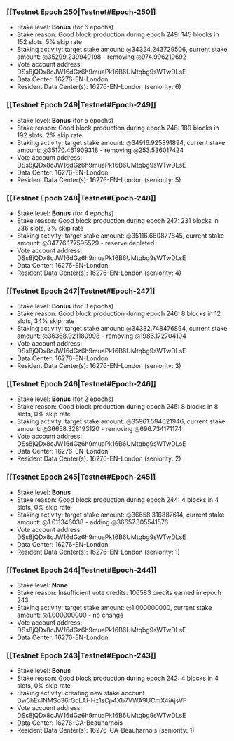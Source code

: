 ### [[Testnet Epoch 250|Testnet#Epoch-250]]
* Stake level: **Bonus** (for 6 epochs)
* Stake reason: Good block production during epoch 249: 145 blocks in 152 slots, 5% skip rate
* Staking activity: target stake amount: ◎34324.243729506, current stake amount: ◎35299.239949198 - removing ◎974.996219692
* Vote account address: DSs8jQDx8cJW16dGz6h9muaPk16B6UMtqbg9sWTwDLsE
* Data Center: 16276-EN-London
* Resident Data Center(s): 16276-EN-London (seniority: 6)
### [[Testnet Epoch 249|Testnet#Epoch-249]]
* Stake level: **Bonus** (for 5 epochs)
* Stake reason: Good block production during epoch 248: 189 blocks in 192 slots, 2% skip rate
* Staking activity: target stake amount: ◎34916.925891894, current stake amount: ◎35170.461909318 - removing ◎253.536017424
* Vote account address: DSs8jQDx8cJW16dGz6h9muaPk16B6UMtqbg9sWTwDLsE
* Data Center: 16276-EN-London
* Resident Data Center(s): 16276-EN-London (seniority: 5)
### [[Testnet Epoch 248|Testnet#Epoch-248]]
* Stake level: **Bonus** (for 4 epochs)
* Stake reason: Good block production during epoch 247: 231 blocks in 236 slots, 3% skip rate
* Staking activity: target stake amount: ◎35116.660877845, current stake amount: ◎34776.177595529 - reserve depleted
* Vote account address: DSs8jQDx8cJW16dGz6h9muaPk16B6UMtqbg9sWTwDLsE
* Data Center: 16276-EN-London
* Resident Data Center(s): 16276-EN-London (seniority: 4)
### [[Testnet Epoch 247|Testnet#Epoch-247]]
* Stake level: **Bonus** (for 3 epochs)
* Stake reason: Good block production during epoch 246: 8 blocks in 12 slots, 34% skip rate
* Staking activity: target stake amount: ◎34382.748476894, current stake amount: ◎36368.921180998 - removing ◎1986.172704104
* Vote account address: DSs8jQDx8cJW16dGz6h9muaPk16B6UMtqbg9sWTwDLsE
* Data Center: 16276-EN-London
* Resident Data Center(s): 16276-EN-London (seniority: 3)
### [[Testnet Epoch 246|Testnet#Epoch-246]]
* Stake level: **Bonus** (for 2 epochs)
* Stake reason: Good block production during epoch 245: 8 blocks in 8 slots, 0% skip rate
* Staking activity: target stake amount: ◎35961.594021946, current stake amount: ◎36658.328193120 - removing ◎696.734171174
* Vote account address: DSs8jQDx8cJW16dGz6h9muaPk16B6UMtqbg9sWTwDLsE
* Data Center: 16276-EN-London
* Resident Data Center(s): 16276-EN-London (seniority: 2)
### [[Testnet Epoch 245|Testnet#Epoch-245]]
* Stake level: **Bonus**
* Stake reason: Good block production during epoch 244: 4 blocks in 4 slots, 0% skip rate
* Staking activity: target stake amount: ◎36658.316887614, current stake amount: ◎1.011346038 - adding ◎36657.305541576
* Vote account address: DSs8jQDx8cJW16dGz6h9muaPk16B6UMtqbg9sWTwDLsE
* Data Center: 16276-EN-London
* Resident Data Center(s): 16276-EN-London (seniority: 1)
### [[Testnet Epoch 244|Testnet#Epoch-244]]
* Stake level: **None**
* Stake reason: Insufficient vote credits: 106583 credits earned in epoch 243
* Staking activity: target stake amount: ◎1.000000000, current stake amount: ◎1.000000000 - no change
* Vote account address: DSs8jQDx8cJW16dGz6h9muaPk16B6UMtqbg9sWTwDLsE
* Data Center: 16276-EN-London
### [[Testnet Epoch 243|Testnet#Epoch-243]]
* Stake level: **Bonus**
* Stake reason: Good block production during epoch 242: 4 blocks in 4 slots, 0% skip rate
* Staking activity: creating new stake account Dw5hErJNMSo36rGcLAHHz1sCp4Xb7VWA9UCmX4iAjsVF
* Vote account address: DSs8jQDx8cJW16dGz6h9muaPk16B6UMtqbg9sWTwDLsE
* Data Center: 16276-CA-Beauharnois
* Resident Data Center(s): 16276-CA-Beauharnois (seniority: 1)